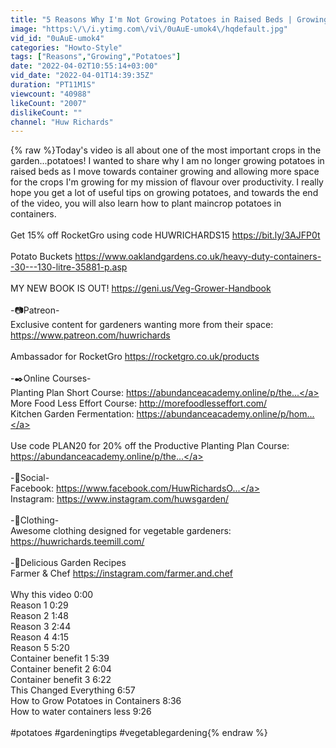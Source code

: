 ```yaml
---
title: "5 Reasons Why I'm Not Growing Potatoes in Raised Beds | Growing Potatoes in Containers"
image: "https:\/\/i.ytimg.com\/vi\/0uAuE-umok4\/hqdefault.jpg"
vid_id: "0uAuE-umok4"
categories: "Howto-Style"
tags: ["Reasons","Growing","Potatoes"]
date: "2022-04-02T10:55:14+03:00"
vid_date: "2022-04-01T14:39:35Z"
duration: "PT11M1S"
viewcount: "40988"
likeCount: "2007"
dislikeCount: ""
channel: "Huw Richards"
---
```

{% raw %}Today's video is all about one of the most important crops in the garden...potatoes! I wanted to share why I am no longer growing potatoes in raised beds as I move towards container growing and allowing more space for the crops I'm growing for my mission of flavour over productivity. I really hope you get a lot of useful tips on growing potatoes, and towards the end of the video, you will also learn how to plant maincrop potatoes in containers.<br /><br />Get 15% off RocketGro using code HUWRICHARDS15 <a rel="nofollow" target="blank" href="https://bit.ly/3AJFP0t">https://bit.ly/3AJFP0t</a><br /><br />Potato Buckets <a rel="nofollow" target="blank" href="https://www.oaklandgardens.co.uk/heavy-duty-containers--30---130-litre-35881-p.asp">https://www.oaklandgardens.co.uk/heavy-duty-containers--30---130-litre-35881-p.asp</a><br /><br />MY NEW BOOK IS OUT! <a rel="nofollow" target="blank" href="https://geni.us/Veg-Grower-Handbook">https://geni.us/Veg-Grower-Handbook</a><br /><br />-📷Patreon-<br />Exclusive content for gardeners wanting more from their space: <a rel="nofollow" target="blank" href="https://www.patreon.com/huwrichards">https://www.patreon.com/huwrichards</a> <br /><br />Ambassador for RocketGro <a rel="nofollow" target="blank" href="https://rocketgro.co.uk/products">https://rocketgro.co.uk/products</a><br /><br />-✒️Online Courses-<br />Planting Plan Short Course: <a rel="nofollow" target="blank" href="https://abundanceacademy.online/p/the...">https://abundanceacademy.online/p/the...</a><br />More Food Less Effort Course: <a rel="nofollow" target="blank" href="http://morefoodlesseffort.com/">http://morefoodlesseffort.com/</a><br />Kitchen Garden Fermentation: <a rel="nofollow" target="blank" href="https://abundanceacademy.online/p/hom...">https://abundanceacademy.online/p/hom...</a><br /><br />Use code PLAN20 for 20% off the Productive Planting Plan Course: <a rel="nofollow" target="blank" href="https://abundanceacademy.online/p/the...">https://abundanceacademy.online/p/the...</a><br /><br />-🔗Social-<br />Facebook: <a rel="nofollow" target="blank" href="https://www.facebook.com/HuwRichardsO...">https://www.facebook.com/HuwRichardsO...</a><br />Instagram: <a rel="nofollow" target="blank" href="https://www.instagram.com/huwsgarden/">https://www.instagram.com/huwsgarden/</a><br /><br />-🧵Clothing-<br />Awesome clothing designed for vegetable gardeners: <a rel="nofollow" target="blank" href="https://huwrichards.teemill.com/">https://huwrichards.teemill.com/</a><br /><br />-🍴Delicious Garden Recipes<br />Farmer &amp; Chef <a rel="nofollow" target="blank" href="https://instagram.com/farmer.and.chef">https://instagram.com/farmer.and.chef</a><br /><br />Why this video 0:00<br />Reason 1 0:29<br />Reason 2 1:48<br />Reason 3 2:44<br />Reason 4 4:15<br />Reason 5 5:20<br />Container benefit 1 5:39<br />Container benefit 2 6:04<br />Container benefit 3 6:22<br />This Changed Everything 6:57<br />How to Grow Potatoes in Containers 8:36<br />How to water containers less 9:26<br /><br />#potatoes #gardeningtips #vegetablegardening{% endraw %}
